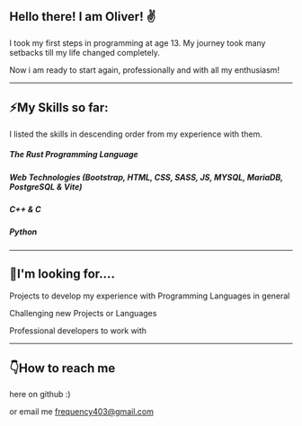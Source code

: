 ## Hello there! I am Oliver! ✌️

I took my first steps in programming at age 13. My journey took many setbacks till my life changed completely.

Now i am ready to start again, professionally and with all my enthusiasm!

---

## ⚡My Skills so far:

I listed the skills in descending order from my experience with them.

##### The Rust Programming Language

##### Web Technologies (Bootstrap, HTML, CSS, SASS, JS, MYSQL, MariaDB, PostgreSQL & Vite)

##### C++ & C

##### Python

---

## 👀I'm looking for….

Projects to develop my experience with Programming Languages in general

Challenging new Projects or Languages

Professional developers to work with

---

## 👇How to reach me

here on github :)

or email me [frequency403@gmail.com](mailto:frequency403@gmail.com)
